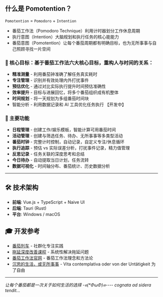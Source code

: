 ## 什么是 Pomotention？

`Pomotention` = `Pomodoro` + `Intention`

- 番茄工作法（Pomodoro Technique）利用计时器划分工作休息周期
- 执行意图（Intention）大脑规划和执行任务的核心能能力
- 番茄意图（Pomotention）让每个番茄周期都有明确目标，也为无所事事与自己照顾寻找一片空间

### 🎯 核心目标：基于番茄工作法六大核心目标，重构人与时间的关系：

- **精准测量** - 利用番茄钟准确了解任务真实耗时
- **专注管理** - 识别并有效处理内外打扰事件
- **预估优化** - 通过对比实际执行提升时间预估准确性
- **效率提升** - 目标与进展回忆，将多个番茄组织成有机整体
- **时间规划** - 将一天规划为多组番茄时间块
- 智能分析 - 利用数据记录和 AI 工具优化任务执行 【开发中】

### 🚀 主要功能

- **日程管理** - 创建工作/娱乐模板，智能计算可用番茄时间
- **活动管理** - 创建与筛选任务、待办、无所事事等多类型活动
- **番茄时钟** - 完整计时控制，自动记录，自定义专注/休息循环
- **执行追踪** - 预估 vs 实际误差分析，打扰事件记录，精力值管理
- **反思记录** - 任务关联的深度思考和总结
- **今日待办** - 自动提取当日计划，任务流转
- **数据可视化** - 时间轴分布、番茄统计、历史数据分析

---

## 🛠️ 技术架构

- **前端**: Vue.js + TypeScript + Naive UI
- **后端**: Tauri (Rust)
- **平台**: Windows / macOS

## 🎓 开发参考

- [番茄列车](https://ebp.gesedna.com/pa-group-info-pomo/?rd=%2FEBPTsundoku%2F%3Frd%3D%2F) - 社群化专注实践
- [拖延深度改善课程](https://ebp.gesedna.com/product/delay_multi/?rd=%2F) - 系统性解决拖延问题
- [番茄工作法官网](https://www.pomodorotechnique.com/) - 番茄工作法理念和方法论
- [沉思的生活，或无所事事](https://book.douban.com/subject/36425441/) - Vita contemplativa oder von der Untätigkeit 为了自由

---

_让每个番茄都是一次关于如何生活的选择 -ฅ(\*ΦωΦ)ฅ---- cognata ad sidera tendit..._
